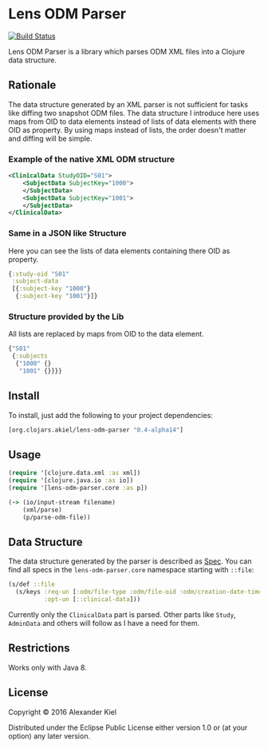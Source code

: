# Lens ODM Parser

[![Build Status](https://travis-ci.org/alexanderkiel/lens-odm-parser.svg?branch=master)](https://travis-ci.org/alexanderkiel/lens-odm-parser)

Lens ODM Parser is a library which parses ODM XML files into a Clojure data structure.

## Rationale

The data structure generated by an XML parser is not sufficient for tasks like diffing two snapshot ODM files. The data structure I introduce here uses maps from OID to data elements instead of lists of data elements with there OID as property. By using maps instead of lists, the order doesn't matter and diffing will be simple.

### Example of the native XML ODM structure

```xml
<ClinicalData StudyOID="S01">
    <SubjectData SubjectKey="1000">
    </SubjectData>
    <SubjectData SubjectKey="1001">
    </SubjectData>
</ClinicalData>
```

### Same in a JSON like Structure

Here you can see the lists of data elements containing there OID as property.

```clojure
{:study-oid "S01"
 :subject-data
 [{:subject-key "1000"}
  {:subject-key "1001"}]}
```

### Structure provided by the Lib

All lists are replaced by maps from OID to the data element.

```clojure
{"S01"
 {:subjects
  {"1000" {}
   "1001" {}}}} 
```

## Install

To install, just add the following to your project dependencies:

```clojure
[org.clojars.akiel/lens-odm-parser "0.4-alpha14"]
```

## Usage

```clojure
(require '[clojure.data.xml :as xml])
(require '[clojure.java.io :as io])
(require '[lens-odm-parser.core :as p])

(-> (io/input-stream filename)
    (xml/parse)
    (p/parse-odm-file))
```

## Data Structure

The data structure generated by the parser is described as [Spec][1]. You can find all specs in the `lens-odm-parser.core` namespace starting with `::file`:

```clojure
(s/def ::file
  (s/keys :req-un [:odm/file-type :odm/file-oid :odm/creation-date-time]
          :opt-un [::clinical-data]))
```

Currently only the `ClinicalData` part is parsed. Other parts like `Study`, `AdminData` and others will follow as I have a need for them.

## Restrictions

Works only with Java 8.

## License

Copyright © 2016 Alexander Kiel

Distributed under the Eclipse Public License either version 1.0 or (at
your option) any later version.

[1]: <http://clojure.org/about/spec>
